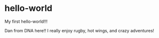 # hello-world
My first hello-world!!!

Dan from DNA here!! I really enjoy rugby, hot wings, and crazy adventures!
